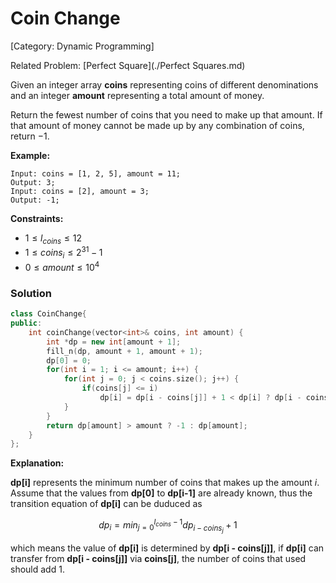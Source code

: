 # Coin Change

[Category: Dynamic Programming]

Related Problem: [Perfect Square](./Perfect Squares.md)

Given an integer array **coins** representing coins of different denominations and an integer **amount** representing a total amount of money.

Return the fewest number of coins that you need to make up that amount. If that amount of money cannot be made up by any combination of coins, return $-1$.

**Example:**

```
Input: coins = [1, 2, 5], amount = 11;
Output: 3;
Input: coins = [2], amount = 3;
Output: -1;
```

**Constraints:**

- $1 \le l_{coins} \le 12$
- $1 \le coins_i \le 2^{31} -1$
- $0\le amount \le 10^4$

### Solution

```cpp
class CoinChange{
public:
    int coinChange(vector<int>& coins, int amount) {
        int *dp = new int[amount + 1];
        fill_n(dp, amount + 1, amount + 1);
        dp[0] = 0;
        for(int i = 1; i <= amount; i++) {
            for(int j = 0; j < coins.size(); j++) {
                if(coins[j] <= i)
                    dp[i] = dp[i - coins[j]] + 1 < dp[i] ? dp[i - coins[j]] + 1 : dp[i];
            }
        }
        return dp[amount] > amount ? -1 : dp[amount];
    }
};
```

**Explanation:**

**dp[i]** represents the minimum number of coins that makes up the amount $i$. Assume that the values from **dp[0]** to **dp[i-1]** are already known, thus the transition equation of **dp[i]** can be duduced as

$$
dp_i=min_{j=0}^{l_{coins}-1}dp_{i-coins_j}+1
$$

which means the value of **dp[i]** is determined by **dp[i - coins[j]]**, if **dp[i]** can transfer from **dp[i - coins[j]]** via **coins[j]**, the number of coins that used should add $1$.

